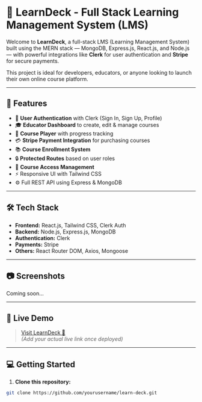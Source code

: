 # 🧠 LearnDeck - Full Stack Learning Management System (LMS)

Welcome to **LearnDeck**, a full-stack LMS (Learning Management System) built using the MERN stack — MongoDB, Express.js, React.js, and Node.js — with powerful integrations like **Clerk** for user authentication and **Stripe** for secure payments.

This project is ideal for developers, educators, or anyone looking to launch their own online course platform.

---

## 🚀 Features

- 👤 **User Authentication** with Clerk (Sign In, Sign Up, Profile)
- 🎓 **Educator Dashboard** to create, edit & manage courses
- 🎥 **Course Player** with progress tracking
- 💳 **Stripe Payment Integration** for purchasing courses
- 📚 **Course Enrollment System**
- 🔒 **Protected Routes** based on user roles
- 🧾 **Course Access Management**
- ⚡ Responsive UI with Tailwind CSS
- ⚙️ Full REST API using Express & MongoDB

---

## 🛠️ Tech Stack

- **Frontend:** React.js, Tailwind CSS, Clerk Auth
- **Backend:** Node.js, Express.js, MongoDB
- **Authentication:** Clerk
- **Payments:** Stripe
- **Others:** React Router DOM, Axios, Mongoose

---

## 📷 Screenshots

Coming soon...

---

## 🔗 Live Demo

> [Visit LearnDeck 🚀](https://learn-deck.vercel.app)  
> *(Add your actual live link once deployed)*

---

## 💻 Getting Started

1. **Clone this repository:**

```bash
git clone https://github.com/yourusername/learn-deck.git
